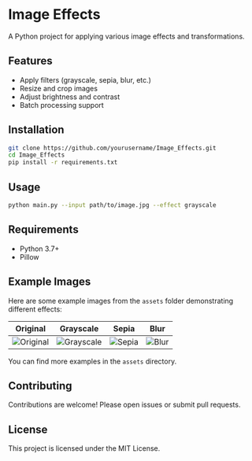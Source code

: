 # Image Effects

A Python project for applying various image effects and transformations.

## Features

- Apply filters (grayscale, sepia, blur, etc.)
- Resize and crop images
- Adjust brightness and contrast
- Batch processing support

## Installation

```bash
git clone https://github.com/yourusername/Image_Effects.git
cd Image_Effects
pip install -r requirements.txt
```

## Usage

```bash
python main.py --input path/to/image.jpg --effect grayscale
```

## Requirements

- Python 3.7+
- Pillow

## Example Images

Here are some example images from the `assets` folder demonstrating different effects:

| Original | Grayscale | Sepia | Blur |
|----------|-----------|-------|------|
| ![Original](assets/original.jpg) | ![Grayscale](assets/grayscale.jpg) | ![Sepia](assets/sepia.jpg) | ![Blur](assets/blur.jpg) |

You can find more examples in the `assets` directory.

## Contributing

Contributions are welcome! Please open issues or submit pull requests.

## License

This project is licensed under the MIT License.
